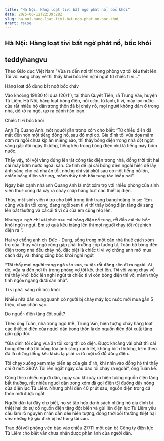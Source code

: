 ```yaml
---
title: "Hà Nội: Hàng loạt tivi bất ngờ phát nổ, bốc khói"
date: 2025-06-12T22:39:28Z
slug: ha-noi-hang-loat-tivi-bat-ngo-phat-no-boc-khoi
draft: false
---
```


## Hà Nội: Hàng loạt tivi bất ngờ phát nổ, bốc khói

## teddyhangvu

Theo Giáo dục Việt Nam
"Vừa ra đến nơi thì trong phòng vợ tôi kêu thét lên. Tôi vội vàng chạy về thì thấy khói bốc lên nghi ngút từ chiếc ti vi..."

Hàng loạt đồ dùng bất ngờ bốc cháy

Vào khoảng 19h30 tối qua (26/11), tại thôn Quyết Tiến, xã Trung Văn, huyện Từ Liêm, Hà Nội, hàng loạt bóng điện, nồi cơm, tủ lạnh, ti vi, máy lọc nước của rất nhiều hộ dân trong thôn đã bị cháy nổ, mọi người không dám ở trong nhà, đổ xô ra ngõ, tạo ra cảnh hỗn loạn.


Chiếc ti vi bốc khói

Anh Tạ Quang Anh, một người dân trong xóm cho biết: “Từ chiều điện đã mất đến hơn một tiếng đồng hồ, sau đó mới có. Gia đình tôi vừa dọn mâm cơm ra ngồi chưa kịp ăn miếng nào, thì thấy bóng điện trong nhà đột ngột sáng gấp đôi ngày thường, tiếng kêu trong bóng điện như là tiếng máy bơm nước.

Thấy vậy, tôi vội vàng đứng lên tắt công tắc điện trong nhà, đồng thời tắt hai cái máy bơm nước ngoài sân. Cố tình để lại cái bóng điện ngoài hiên để lấy ánh sáng cho cả nhà ăn tối, nhưng chỉ vài phút sau có một tiếng nổ lớn, chiếc bóng điện vỡ tung, mảnh thủy tinh bắn tung tóe khắp nơi”.

Ngay bên cạnh nhà anh Quang Anh là một xóm trọ với nhiều phòng của sinh viên thuê cũng đã xảy ra cháy chập hàng loạt các thiết bị điện.

Thúy, một sinh viên ở trọ cho biết trong tình trạng bàng hoàng lo sợ: “Em cũng vừa ăn tối xong, đang ngồi xem ti vi thì thấy bóng điện tăng độ sáng lên bất thường và cả cái ti vi cũ của em cũng réo lên.

Nhưng ai ngờ chỉ vài phút sau cái bóng điện nổ tung, rồi đến cái tivi bốc khói ngùn ngụt. Em sợ quá kêu toáng lên thì mọi người chạy tớt rút phích điện ra ”.

Hai vợ chồng anh chị Đức - Dung, sống trong một căn nhà thuê cách xóm trọ của Thúy vài ngõ cũng gặp phải trường hợp tương tự. Toàn bộ bóng đèn điện trong nhà đều cháy nổ, đặc biệt là chiếc ti vi vợ chồng anh mới mua cách đây vài tháng cũng bốc khói nghi ngút.

“Tôi thấy mọi người trong ngõ xôn xao, tụ tập rất đông nên đi ra ngoài. Ai dè, vừa ra đến nơi thì trong phòng vợ tôi kêu thét lên. Tôi vội vàng chạy về thì thấy khói bốc lên nghi ngút từ chiếc ti vi còn bóng điện thì vỡ, mảnh thủy tinh ngổn ngang dưới sàn nhà".


Ti vi phát sáng rồi bốc khói

Nhiều nhà dân xung quanh có người bị cháy máy lọc nước mới mua gần 5 triệu, cháy chân sạc.

Do nguồn điện tăng đột xuất?

Theo ông Tuân, nhà trong ngõ 61B, Trung Văn, hiện tượng cháy hàng loạt các thiết bị điện của người dân trong thôn là do nguồn điện đột xuất tăng gần gấp đôi.

“Gia đình tôi cũng vừa ăn tối xong thì có điện. Được khoảng vài phút thì cái bóng đèn nhà tôi bỗng tỏa ánh sáng xanh lét, không bình thường, kèm theo đó là những tiếng kêu khác lạ phát ra từ một số đồ dùng điện.

Tôi chạy xuống xem máy biến áp của gia đình, khi nhìn vào đồng hồ thì thấy chỉ ở mức 390V. Tôi liền ngắt ngay cầu dao rồi chạy ra ngoài”, ông Tuân kể.

Cũng theo nhiều người dân, ngay sau khi xảy ra hiện tượng nguồn điện tăng bất thường, rất nhiều người dân trong xóm đã gọi điện tới đường dây nóng của điện lực Từ Liêm. Nhưng phải đến 40 phút sau, nguồn điện trong cả thôn mới được ngắt.

Người dân tại đây cho biết, họ sẽ tập hợp danh sách những hộ gia đình bị thiệt hại do sự cố nguồn điện tăng đột biến và gửi lên điện lực Từ Liêm yêu cầu làm rõ nguyên nhân dẫn đến hiên tượng, đồng thời bồi thường thiệt hại cho những hộ gia đình bị hư hỏng tài sản.

Trao đổi với phóng viên báo vào chiều 27/11, một cán bộ Công ty điện lực Từ Liêm cho biết vẫn chưa nhận được phản ánh của người dân.
